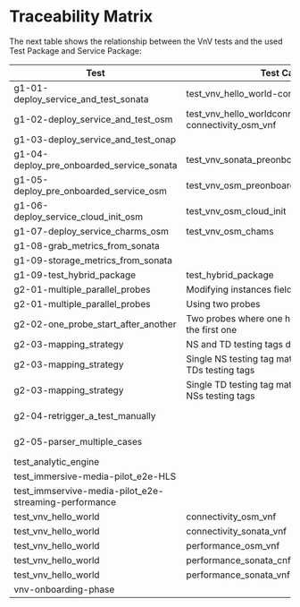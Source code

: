 # Traceability Matrix

The next table shows the relationship between the VnV tests and the used Test Package and Service Package:

| Test | Test Case | Service Package | Test Package|
| --- | --- | --- | --- |
|g1-01-deploy_service_and_test_sonata| test_vnv_hello_world-connectivity_sonata_vnf | NSID1V | TSTPING |
|g1-02-deploy_service_and_test_osm| test_vnv_hello_worldconnectivity_sonata_vnf-connectivity_osm_vnf | NSID1V_cirros_OSM | TSTPING |
|g1-03-deploy_service_and_test_onap||  | TSTPING |
|g1-04-deploy_pre_onboarded_service_sonata| test_vnv_sonata_preonboarded | NSID1V| TSTPING|
|g1-05-deploy_pre_onboarded_service_osm| test_vnv_osm_preonboarded | NSID1V_cirros_OSM | TSTPING |
|g1-06-deploy_service_cloud_init_osm| test_vnv_osm_cloud_init | NS1D1V_cirros_OSM_cloud_init |  | TSTPING |
|g1-07-deploy_service_charms_osm| test_vnv_osm_chams | NSID1V_osm_charms | TSTPING |
|g1-08-grab_metrics_from_sonata||||
|g1-09-storage_metrics_from_sonata||| |
|g1-09-test_hybrid_package| test_hybrid_package | NSID1V_hybrid | TSTPING |
|g2-01-multiple_parallel_probes| Modifying instances field |NSIMPSP_no_tags |TSTPING_2_instances_probes||
|g2-01-multiple_parallel_probes| Using two probes |NSIMPSP_no_tags |TSTPING_2_parallel_probes||
|g2-02-one_probe_start_after_another|Two probes where one has a dependency to the first one|NSIMPSP_no_tags|TSTPING_dependency_2_probes||
|g2-03-mapping_strategy| NS and TD testing tags don't match |NSIMPSP_no_tags |TSTPING_testing_tag_not_match ||
|g2-03-mapping_strategy| Single NS testing tag matches with multiple TDs testing tags|NSIMPSP_NS_testing_tag_matches_multiple_TD_testing_tag|TSTIMPSP_NS_testing_tag_matches_multiple_TD_testing_tag, TSTPING_NS_testing_tag_matches_multiple_TD_testing_tag|
|g2-03-mapping_strategy| Single TD testing tag matches with multiple NSs testing tags|NSIMPSP_TD_testing_tag_matches_multiple_NS_testing_tag_1, NSIMPSP_TD_testing_tag_matches_multiple_NS_testing_tag_2|TSTPING_TD_testing_tag_matches_multiple_NS_testing_tag|
|g2-04-retrigger_a_test_manually| |NSIMPSP_no_tags |TSTPING_2_instances_probes, TSTPING_2_parallel_probes, TSTPING_dependency_2_probes|
|g2-05-parser_multiple_cases| |NSIMPSP_no_tags |TSTPING_parser_multiple_cases, TSTIMPSP_parser_multiple_cases||
|test_analytic_engine| | NSIMPSP| TSTIMPSP |
|test_immersive-media-pilot_e2e-HLS| | NSIMPSP | TSTIMHLS |
|test_immservive-media-pilot_e2e-streaming-performance | | NSIMPSP | TSTIMPSP |
|test_vnv_hello_world | connectivity_osm_vnf | NSID1V_cirros_OSM | TSTPING |
|test_vnv_hello_world | connectivity_sonata_vnf | NSID1V | TSTPING |
|test_vnv_hello_world | performance_osm_vnf | ?? | ?? |
|test_vnv_hello_world | performance_sonata_cnf | NSINDP1C | TSTINDP |
|test_vnv_hello_world | performance_sonata_vnf | NSIMPSP | TSTIMPSP |
|vnv-onboarding-phase| | - | - |
